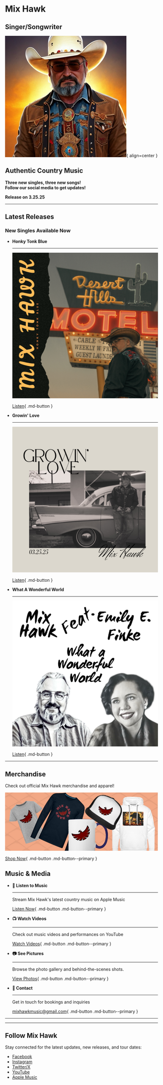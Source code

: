 # Mix Hawk

## Singer/Songwriter

![Mix Hawk](assets/mix-hawk-profile.png){ align=center }

## Authentic Country Music

**Three new singles, three new songs!**  
**Follow our social media to get updates!**

**Release on 3.25.25**

---

## Latest Releases

### New Singles Available Now

<div class="grid cards" markdown>

-   **Honky Tonk Blue**

    ---

    [![Honky Tonk Blue](assets/honky-tonk-blue.png)](https://mixhawk.hearnow.com/honky-tonk-blue)

    [Listen](https://mixhawk.hearnow.com/honky-tonk-blue){ .md-button }

-   **Growin' Love**

    ---

    [![Growin' Love](assets/growin-love.png)](https://mixhawk.hearnow.com/growin-love)

    [Listen](https://mixhawk.hearnow.com/growin-love){ .md-button }

-   **What A Wonderful World**

    ---

    [![What A Wonderful World](assets/what-a-wonderful-world.png)](https://mixhawk.hearnow.com/what-a-wonderful-world)

    [Listen](https://mixhawk.hearnow.com/what-a-wonderful-world){ .md-button }

</div>

---

## Merchandise

Check out official Mix Hawk merchandise and apparel!

[![Merchandise](assets/merchandise.jpg)](https://mix-hawk-music.myspreadshop.com/)

[Shop Now](https://mix-hawk-music.myspreadshop.com/){ .md-button .md-button--primary }

## Music & Media

<div class="grid cards" markdown>

-   **🎵 Listen to Music**

    ---

    Stream Mix Hawk's latest country music on Apple Music

    [Listen Now](https://music.apple.com/us/artist/mix-hawk/1573823988){ .md-button .md-button--primary }

-   **📺 Watch Videos**

    ---

    Check out music videos and performances on YouTube

    [Watch Videos](https://www.youtube.com/@mixhawkmusic){ .md-button .md-button--primary }

-   **📷 See Pictures**

    ---

    Browse the photo gallery and behind-the-scenes shots.

    [View Photos](photos.md){ .md-button .md-button--primary }

-   **📧 Contact**

    ---

    Get in touch for bookings and inquiries

    [mixhawkmusic@gmail.com](mailto:mixhawkmusic@gmail.com){ .md-button .md-button--primary }

</div>

---


---

## Follow Mix Hawk

Stay connected for the latest updates, new releases, and tour dates:

- [Facebook](https://www.facebook.com/mixhawkmusic)
- [Instagram](https://www.instagram.com/mixhawkmusic) 
- [Twitter/X](https://x.com/music_hawk)
- [YouTube](https://www.youtube.com/@mixhawkmusic)
- [Apple Music](https://music.apple.com/us/artist/mix-hawk/1573823988)

